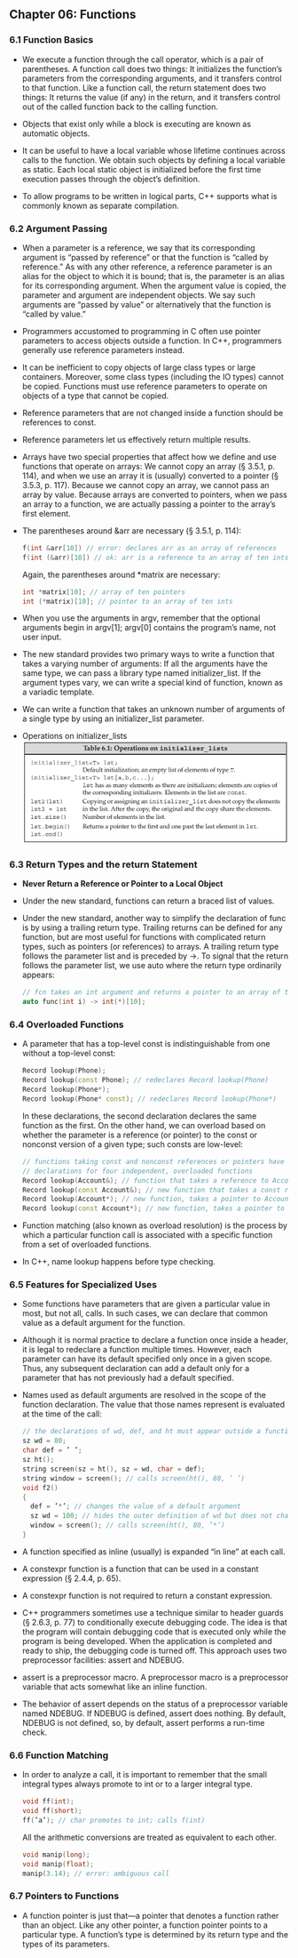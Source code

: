 ## Chapter 06: Functions

### 6.1 Function Basics

- We execute a function through the call operator, which is a pair of parentheses. A function call does two things: It initializes the function’s parameters from the corresponding arguments, and it transfers control to that function. Like a function call, the return statement does two things: It returns the value (if any) in the return, and it transfers control out of the called function back to the calling function.

- Objects that exist only while a block is executing are known as automatic objects.

- It can be useful to have a local variable whose lifetime continues across calls to the function. We obtain such objects by defining a local variable as static. Each local static object is initialized before the first time execution passes through the object’s definition. 

- To allow programs to be written in logical parts, C++ supports what is commonly known as separate compilation.

### 6.2 Argument Passing

- When a parameter is a reference, we say that its corresponding argument is “passed by reference” or that the function is “called by reference.” As with any other reference, a reference parameter is an alias for the object to which it is bound; that is, the parameter is an alias for its corresponding argument. When the argument value is copied, the parameter and argument are independent objects. We say such arguments are “passed by value” or alternatively that the function is “called by value.”

- Programmers accustomed to programming in C often use pointer parameters to access objects outside a function. In C++, programmers generally use reference parameters instead.

- It can be inefficient to copy objects of large class types or large containers. Moreover, some class types (including the IO types) cannot be copied. Functions must use reference parameters to operate on objects of a type that cannot be copied.

- Reference parameters that are not changed inside a function should be references to const.

- Reference parameters let us effectively return multiple results.

- Arrays have two special properties that affect how we define and use functions that operate on arrays: We cannot copy an array (§ 3.5.1, p. 114), and when we use an array it is (usually) converted to a pointer (§ 3.5.3, p. 117). Because we cannot copy an array, we cannot pass an array by value. Because arrays are converted to pointers, when we pass an array to a function, we are actually passing a pointer to the array’s first element.

- The parentheses around &arr are necessary (§ 3.5.1, p. 114):
  ```c++
  f(int &arr[10]) // error: declares arr as an array of references
  f(int (&arr)[10]) // ok: arr is a reference to an array of ten ints
  ```
	Again, the parentheses around *matrix are necessary:
  ```c++
  int *matrix[10]; // array of ten pointers
  int (*matrix)[10]; // pointer to an array of ten ints
  ```

- When you use the arguments in argv, remember that the optional arguments begin in argv[1]; argv[0] contains the program’s name, not user input.

- The new standard provides two primary ways to write a function that takes a varying number of arguments: If all the arguments have the same type, we can pass a library type named initializer_list. If the argument types vary, we can write a special kind of function, known as a variadic template.

- We can write a function that takes an unknown number of arguments of a single type by using an initializer_list parameter.

- Operations on initializer_lists  
![alt text](img/fig_6_1_Operations_on_initializer_lists.PNG)  

### 6.3 Return Types and the return Statement

- **Never Return a Reference or Pointer to a Local Object**

- Under the new standard, functions can return a braced list of values.

- Under the new standard, another way to simplify the declaration of func is by using a trailing return type. Trailing returns can be defined for any function, but are most useful for functions with complicated return types, such as pointers (or references) to arrays. A trailing return type follows the parameter list and is preceded by ->. To signal that the return follows the parameter list, we use auto where the return type ordinarily appears:
  ```c++
  // fcn takes an int argument and returns a pointer to an array of ten ints
  auto func(int i) -> int(*)[10];
  ```

### 6.4 Overloaded Functions

- A parameter that has a top-level const is indistinguishable from one without a top-level const:
  ```c++
  Record lookup(Phone);
  Record lookup(const Phone); // redeclares Record lookup(Phone)
  Record lookup(Phone*);
  Record lookup(Phone* const); // redeclares Record lookup(Phone*)
  ```
	In these declarations, the second declaration declares the same function as the first. On the other hand, we can overload based on whether the parameter is a reference (or pointer) to the const or nonconst version of a given type; such consts are low-level:
  ```c++
  // functions taking const and nonconst references or pointers have different parameters
  // declarations for four independent, overloaded functions
  Record lookup(Account&); // function that takes a reference to Account
  Record lookup(const Account&); // new function that takes a const reference
  Record lookup(Account*); // new function, takes a pointer to Account
  Record lookup(const Account*); // new function, takes a pointer to const
  ```

- Function matching (also known as overload resolution) is the process by which a particular function call is associated with a specific function from a set of overloaded functions.

- In C++, name lookup happens before type checking.

### 6.5 Features for Specialized Uses

- Some functions have parameters that are given a particular value in most, but not all, calls. In such cases, we can declare that common value as a default argument for the function.

- Although it is normal practice to declare a function once inside a header, it is legal to redeclare a function multiple times. However, each parameter can have its default specified only once in a given scope. Thus, any subsequent declaration can add a default only for a parameter that has not previously had a default specified.

- Names used as default arguments are resolved in the scope of the function declaration. The value that those names represent is evaluated at the time of the call:
  ```c++
  // the declarations of wd, def, and ht must appear outside a function
  sz wd = 80;
  char def = ’ ’;
  sz ht();
  string screen(sz = ht(), sz = wd, char = def);
  string window = screen(); // calls screen(ht(), 80, ’ ’)
  void f2()
  {
    def = ’*’; // changes the value of a default argument
    sz wd = 100; // hides the outer definition of wd but does not change the default
    window = screen(); // calls screen(ht(), 80, ’*’)
  }
  ```

- A function specified as inline (usually) is expanded “in line” at each call.

- A constexpr function is a function that can be used in a constant expression (§ 2.4.4, p. 65).

- A constexpr function is not required to return a constant expression.

- C++ programmers sometimes use a technique similar to header guards (§ 2.6.3, p. 77) to conditionally execute debugging code. The idea is that the program will contain debugging code that is executed only while the program is being developed. When the application is completed and ready to ship, the debugging code is turned off. This approach uses two preprocessor facilities: assert and NDEBUG.

- assert is a preprocessor macro. A preprocessor macro is a preprocessor variable that acts somewhat like an inline function.

- The behavior of assert depends on the status of a preprocessor variable named NDEBUG. If NDEBUG is defined, assert does nothing. By default, NDEBUG is not defined, so, by default, assert performs a run-time check.

### 6.6 Function Matching

- In order to analyze a call, it is important to remember that the small integral types always promote to int or to a larger integral type.
  ```c++
  void ff(int);
  void ff(short);
  ff(’a’); // char promotes to int; calls f(int)
  ```
	All the arithmetic conversions are treated as equivalent to each other.
  ```c++
  void manip(long);
  void manip(float);
  manip(3.14); // error: ambiguous call
  ```

### 6.7 Pointers to Functions

- A function pointer is just that—a pointer that denotes a function rather than an object. Like any other pointer, a function pointer points to a particular type. A function’s type is determined by its return type and the types of its parameters.